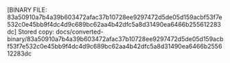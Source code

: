 [BINARY FILE: 83a50910a7b4a39b603472afac37b10728ee9297472d5de05d159acbf53f7e532c0e45bb9f4dc4d9c689bc62aa4b42dfc5a8d31490ea6466b255612283dc]
Stored copy: docs/converted-binary/83a50910a7b4a39b603472afac37b10728ee9297472d5de05d159acbf53f7e532c0e45bb9f4dc4d9c689bc62aa4b42dfc5a8d31490ea6466b255612283dc
